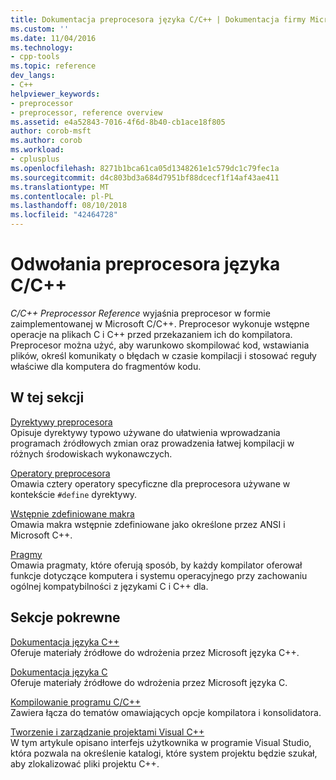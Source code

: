 ```yaml
---
title: Dokumentacja preprocesora języka C/C++ | Dokumentacja firmy Microsoft
ms.custom: ''
ms.date: 11/04/2016
ms.technology:
- cpp-tools
ms.topic: reference
dev_langs:
- C++
helpviewer_keywords:
- preprocessor
- preprocessor, reference overview
ms.assetid: e4a52843-7016-4f6d-8b40-cb1ace18f805
author: corob-msft
ms.author: corob
ms.workload:
- cplusplus
ms.openlocfilehash: 8271b1bca61ca05d1348261e1c579dc1c79fec1a
ms.sourcegitcommit: d4c803bd3a684d7951bf88dcecf1f14af43ae411
ms.translationtype: MT
ms.contentlocale: pl-PL
ms.lasthandoff: 08/10/2018
ms.locfileid: "42464728"
---
```

# <a name="cc-preprocessor-reference"></a>Odwołania preprocesora języka C/C++
*C/C++ Preprocessor Reference* wyjaśnia preprocesor w formie zaimplementowanej w Microsoft C/C++. Preprocesor wykonuje wstępne operacje na plikach C i C++ przed przekazaniem ich do kompilatora. Preprocesor można użyć, aby warunkowo skompilować kod, wstawiania plików, określ komunikaty o błędach w czasie kompilacji i stosować reguły właściwe dla komputera do fragmentów kodu.  
  
## <a name="in-this-section"></a>W tej sekcji  
 
[Dyrektywy preprocesora](../preprocessor/preprocessor-directives.md)  
Opisuje dyrektywy typowo używane do ułatwienia wprowadzania programach źródłowych zmian oraz prowadzenia łatwej kompilacji w różnych środowiskach wykonawczych.  
  
[Operatory preprocesora](../preprocessor/preprocessor-operators.md)  
Omawia cztery operatory specyficzne dla preprocesora używane w kontekście `#define` dyrektywy.  
  
[Wstępnie zdefiniowane makra](../preprocessor/predefined-macros.md)  
Omawia makra wstępnie zdefiniowane jako określone przez ANSI i Microsoft C++.  
  
[Pragmy](../preprocessor/pragma-directives-and-the-pragma-keyword.md)  
Omawia pragmaty, które oferują sposób, by każdy kompilator oferował funkcje dotyczące komputera i systemu operacyjnego przy zachowaniu ogólnej kompatybilności z językami C i C++ dla.  
  
## <a name="related-sections"></a>Sekcje pokrewne  
 
[Dokumentacja języka C++](../cpp/cpp-language-reference.md)  
Oferuje materiały źródłowe do wdrożenia przez Microsoft języka C++.  
  
[Dokumentacja języka C](../c-language/c-language-reference.md)  
Oferuje materiały źródłowe do wdrożenia przez Microsoft języka C.  
  
[Kompilowanie programu C/C++](../build/reference/c-cpp-building-reference.md)  
Zawiera łącza do tematów omawiających opcje kompilatora i konsolidatora.  
  
[Tworzenie i zarządzanie projektami Visual C++](../ide/creating-and-managing-visual-cpp-projects.md)  
W tym artykule opisano interfejs użytkownika w programie Visual Studio, która pozwala na określenie katalogi, które system projektu będzie szukał, aby zlokalizować pliki projektu C++.